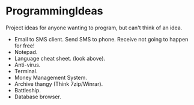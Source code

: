 # ProgrammingIdeas
Project ideas for anyone wanting to program, but can't think of an idea.
 * Email to SMS client. Send SMS to phone. Receive not going to happen for free!
 * Notepad.
 * Language cheat sheet. (look above).
 * Anti-virus.
 * Terminal.
 * Money Management System.
 * Archive thangy (Think 7zip/Winrar).
 * Battleship.
 * Database browser.

